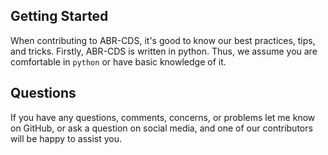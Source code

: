 ## Getting Started

When contributing to ABR-CDS, it's good to know our best practices, tips, and tricks. Firstly, ABR-CDS is written in python. Thus, we assume you are comfortable in `python` or have basic knowledge of it.

## Questions

If you have any questions, comments, concerns, or problems let me know on GitHub, or ask a question on social media, and one of our contributors will be happy to assist you.
